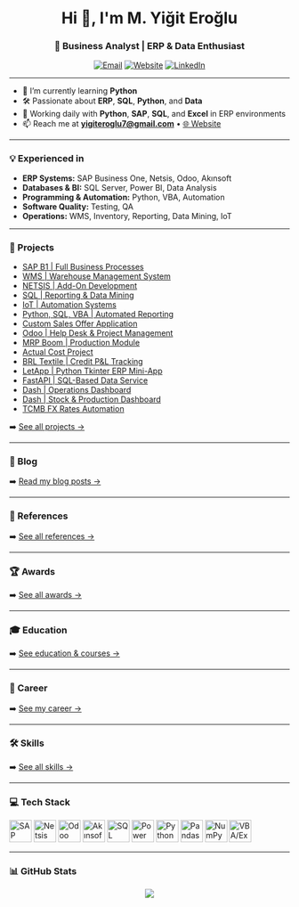 <h1 align="center">Hi 👋, I'm M. Yiğit Eroğlu</h1>
<h3 align="center">🚀 Business Analyst | ERP & Data Enthusiast</h3>

<p align="center">
  <a href="mailto:yigiteroglu7@gmail.com"><img alt="Email" src="https://img.shields.io/badge/Email-yigiteroglu7%40gmail.com-informational?logo=gmail"></a>
  <a href="https://yigiteroglu.pythonanywhere.com" target="_blank"><img alt="Website" src="https://img.shields.io/badge/Website-pythonanywhere.com-blue?logo=google-chrome"></a>
  <a href="https://www.linkedin.com/in/mustafa-yiğit-eroğlu/" target="_blank"><img alt="LinkedIn" src="https://img.shields.io/badge/LinkedIn-View%20Profile-0A66C2?logo=linkedin"></a>
</p>

---

- 🌱 I’m currently learning **Python**  
- 🛠️ Passionate about **ERP**, **SQL**, **Python**, and **Data**  
- 💼 Working daily with **Python**, **SAP**, **SQL**, and **Excel** in ERP environments  
- 📫 Reach me at **yigiteroglu7@gmail.com** • [🌐 Website](https://yigiteroglu.pythonanywhere.com)

---

### 💡 Experienced in
- **ERP Systems:** SAP Business One, Netsis, Odoo, Akınsoft  
- **Databases & BI:** SQL Server, Power BI, Data Analysis  
- **Programming & Automation:** Python, VBA, Automation  
- **Software Quality:** Testing, QA  
- **Operations:** WMS, Inventory, Reporting, Data Mining, IoT

---

### 🚀 Projects
- [SAP B1 | Full Business Processes](https://yigiteroglu.pythonanywhere.com/projects/sap-b1)  
- [WMS | Warehouse Management System](https://yigiteroglu.pythonanywhere.com/projects/wms)  
- [NETSIS | Add-On Development](https://yigiteroglu.pythonanywhere.com/projects/netsis-addon)  
- [SQL | Reporting & Data Mining](https://yigiteroglu.pythonanywhere.com/projects/sql-raporlama)  
- [IoT | Automation Systems](https://yigiteroglu.pythonanywhere.com/projects/iot)  
- [Python, SQL, VBA | Automated Reporting](https://yigiteroglu.pythonanywhere.com/projects/python-oto-rapor)  
- [Custom Sales Offer Application](https://yigiteroglu.pythonanywhere.com/projects/ozel-uygulama)  
- [Odoo | Help Desk & Project Management](https://yigiteroglu.pythonanywhere.com/projects/odoo)  
- [MRP Boom | Production Module](https://yigiteroglu.pythonanywhere.com/projects/uretim-modulu)  
- [Actual Cost Project](https://yigiteroglu.pythonanywhere.com/projects/fiili-maliyet)  
- [BRL Textile | Credit P&L Tracking](https://yigiteroglu.pythonanywhere.com/projects/kredi-kar-zarar)  
- [LetApp | Python Tkinter ERP Mini-App](https://yigiteroglu.pythonanywhere.com/projects/python-thinker)  
- [FastAPI | SQL-Based Data Service](https://yigiteroglu.pythonanywhere.com/projects/sql-fastapi)  
- [Dash | Operations Dashboard](https://yigiteroglu.pythonanywhere.com/projects/dash-analyzer)  
- [Dash | Stock & Production Dashboard](https://yigiteroglu.pythonanywhere.com/projects/dash-stock)  
- [TCMB FX Rates Automation](https://yigiteroglu.pythonanywhere.com/projects/tcmb-kur)  

➡️ [See all projects →](https://yigiteroglu.pythonanywhere.com/projects)

---

### 📝 Blog
➡️ [Read my blog posts →](https://yigiteroglu.pythonanywhere.com/blog)

---

### 🔗 References
➡️ [See all references →](https://yigiteroglu.pythonanywhere.com/references)

---

### 🏆 Awards
➡️ [See all awards →](https://yigiteroglu.pythonanywhere.com/awards)

---

### 🎓 Education
➡️ [See education & courses →](https://yigiteroglu.pythonanywhere.com/education)

---

### 💼 Career
➡️ [See my career →](https://yigiteroglu.pythonanywhere.com/career)

---

### 🛠️ Skills
➡️ [See all skills →](https://yigiteroglu.pythonanywhere.com/skills)

---

### 💻 Tech Stack
<p align="left">
  <img src="https://img.icons8.com/color/48/sap.png" width="40" title="SAP Business One"/>
  <img src="https://www.logo.com.tr/Uploads/Images/Product/Logo-Netsis-Logo.svg" height="40" title="Netsis"/>
  <img src="https://cdn.jsdelivr.net/gh/devicons/devicon/icons/odoo/odoo-original.svg" width="40" title="Odoo"/>
  <img src="https://akinsoft.com.tr/favicon.ico" width="40" title="Akınsoft ERP"/>
  <img src="https://www.svgrepo.com/show/303229/microsoft-sql-server-logo.svg" width="40" title="SQL Server"/>
  <img src="https://img.icons8.com/color/48/power-bi.png" width="40" title="Power BI"/>
  <img src="https://cdn.jsdelivr.net/gh/devicons/devicon/icons/python/python-original.svg" width="40" title="Python"/>
  <img src="https://cdn.jsdelivr.net/gh/devicons/devicon/icons/pandas/pandas-original.svg" width="40" title="Pandas"/>
  <img src="https://cdn.jsdelivr.net/gh/devicons/devicon/icons/numpy/numpy-original.svg" width="40" title="NumPy"/>
  <img src="https://img.icons8.com/color/48/ms-excel.png" width="40" title="VBA/Excel"/>
</p>

---

### 📊 GitHub Stats
<p align="center">
  <img src="https://github-readme-stats.vercel.app/api/top-langs/?username=YigitErogluTr&layout=compact&theme=default" />
</p>
